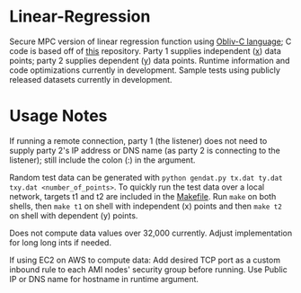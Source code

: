 # Linear-Regression
Secure MPC version of linear regression function using [Obliv-C language](http://www.oblivc.org); C code is based off of [this](https://www.github.com/samuelhavron/linear-regression) repository. Party 1 supplies independent ([x](testx.dat)) data points; party 2 supplies dependent ([y](testy.dat)) data points. Runtime information and code optimizations currently in development. Sample tests using publicly released datasets currently in development.

# Usage Notes
If running a remote connection, party 1 (the listener) does not need to supply party 2's IP address or DNS name (as party 2 is connecting to the listener); still include the colon (:) in the argument.

Random test data can be generated with `python gendat.py tx.dat ty.dat txy.dat <number_of_points>`. To quickly run the test data over a local network, targets t1 and t2 are included in the [Makefile](Makefile). Run `make` on both shells, then `make t1` on shell with independent (x) points and then `make t2` on shell with dependent (y) points.

Does not compute data values over 32,000 currently. Adjust implementation for long long ints if needed.
     
If using EC2 on AWS to compute data:
Add desired TCP port as a custom inbound rule to each AMI nodes' security group before running. Use Public IP or DNS name for hostname in runtime argument.